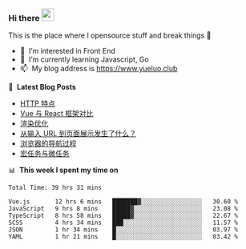 ### Hi there <a href="https://www.yueluo.club/"><img src="https://media.giphy.com/media/hvRJCLFzcasrR4ia7z/giphy.gif" width="25px"></a>
This is the place where I opensource stuff and break things :rofl:

- 👀 &nbsp;I’m interested in Front End
- 🌱 &nbsp;I’m currently learning Javascript, Go
- 📫 &nbsp;My blog address is https://www.yueluo.club

📕 &nbsp;**Latest Blog Posts**

<!-- BLOG-POST-LIST:START -->
- [HTTP 特点](https://www.yueluo.club/detail?articleId=62838e9765e52c438840ce43)
- [Vue 与 React 框架对比](https://www.yueluo.club/detail?articleId=627fa59f65e52c438840b32c)
- [渲染优化](https://www.yueluo.club/detail?articleId=627d9bf465e52c438840a852)
- [从输入 URL 到页面展示发生了什么？](https://www.yueluo.club/detail?articleId=627bc68b65e52c4388409d53)
- [浏览器的导航过程](https://www.yueluo.club/detail?articleId=627bc2b565e52c4388409d16)
- [宏任务与微任务](https://www.yueluo.club/detail?articleId=627a71c365e52c4388409519)
<!-- BLOG-POST-LIST:END -->

📊 &nbsp;**This week I spent my time on**

<!--START_SECTION:waka-->

```text
Total Time: 39 hrs 31 mins

Vue.js       12 hrs 6 mins   ███████▓░░░░░░░░░░░░░░░░░   30.60 %
JavaScript   9 hrs 8 mins    █████▓░░░░░░░░░░░░░░░░░░░   23.08 %
TypeScript   8 hrs 58 mins   █████▓░░░░░░░░░░░░░░░░░░░   22.67 %
SCSS         4 hrs 34 mins   ███░░░░░░░░░░░░░░░░░░░░░░   11.57 %
JSON         1 hr 34 mins    █░░░░░░░░░░░░░░░░░░░░░░░░   03.97 %
YAML         1 hr 21 mins    █░░░░░░░░░░░░░░░░░░░░░░░░   03.42 %
```

<!--END_SECTION:waka-->